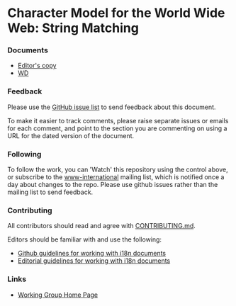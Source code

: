 # Character Model for the World Wide Web: String Matching

### Documents
- [Editor's copy](https://w3c.github.io/charmod-norm/)
- [WD](http://www.w3.org/TR/charmod-norm/)

### Feedback
Please use the [GitHub issue list](https://github.com/w3c/charmod-norm/issues) to send feedback about this document.

To make it easier to track comments, please raise separate issues or emails for each comment, and point to the section you are commenting on  using a URL for the dated version of the document.

### Following
To follow the work, you can 'Watch' this repository using the control above, or subscribe to the [www-international](https://lists.w3.org/Archives/Public/www-international/) mailing list, which is notified once a day about changes to the repo. Please use github issues rather than the mailing list to send feedback.

### Contributing

All contributors should read and agree with [CONTRIBUTING.md](https://github.com/w3c/charmod-norm/blob/gh-pages/CONTRIBUTING.md).

Editors should be familiar with and use the following:

- [Github guidelines for working with i18n documents](http://w3c.github.io/i18n-activity/guidelines/github)
- [Editorial guidelines for working with i18n documents](http://w3c.github.io/i18n-activity/guidelines/editing)

### Links
- [Working Group Home Page](http://w3c.github.io/i18n-activity/i18n-wg/)
